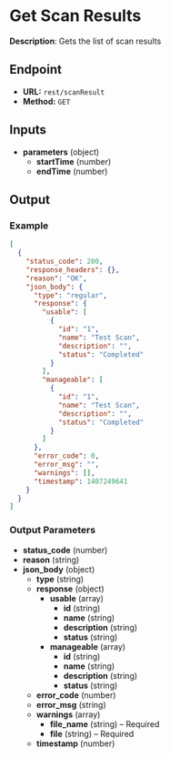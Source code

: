 # Get Scan Results

**Description**: Gets the list of scan results

## Endpoint

- **URL:** `rest/scanResult`
- **Method:** `GET`
## Inputs

- **parameters** (object)
  - **startTime** (number)
  - **endTime** (number)
## Output

### Example

```json
[
  {
    "status_code": 200,
    "response_headers": {},
    "reason": "OK",
    "json_body": {
      "type": "regular",
      "response": {
        "usable": [
          {
            "id": "1",
            "name": "Test Scan",
            "description": "",
            "status": "Completed"
          }
        ],
        "manageable": [
          {
            "id": "1",
            "name": "Test Scan",
            "description": "",
            "status": "Completed"
          }
        ]
      },
      "error_code": 0,
      "error_msg": "",
      "warnings": [],
      "timestamp": 1407249641
    }
  }
]
```
### Output Parameters

- **status_code** (number)
- **reason** (string)
- **json_body** (object)
  - **type** (string)
  - **response** (object)
    - **usable** (array)
      - **id** (string)
      - **name** (string)
      - **description** (string)
      - **status** (string)
    - **manageable** (array)
      - **id** (string)
      - **name** (string)
      - **description** (string)
      - **status** (string)
  - **error_code** (number)
  - **error_msg** (string)
  - **warnings** (array)
    - **file_name** (string) – Required
    - **file** (string) – Required
  - **timestamp** (number)